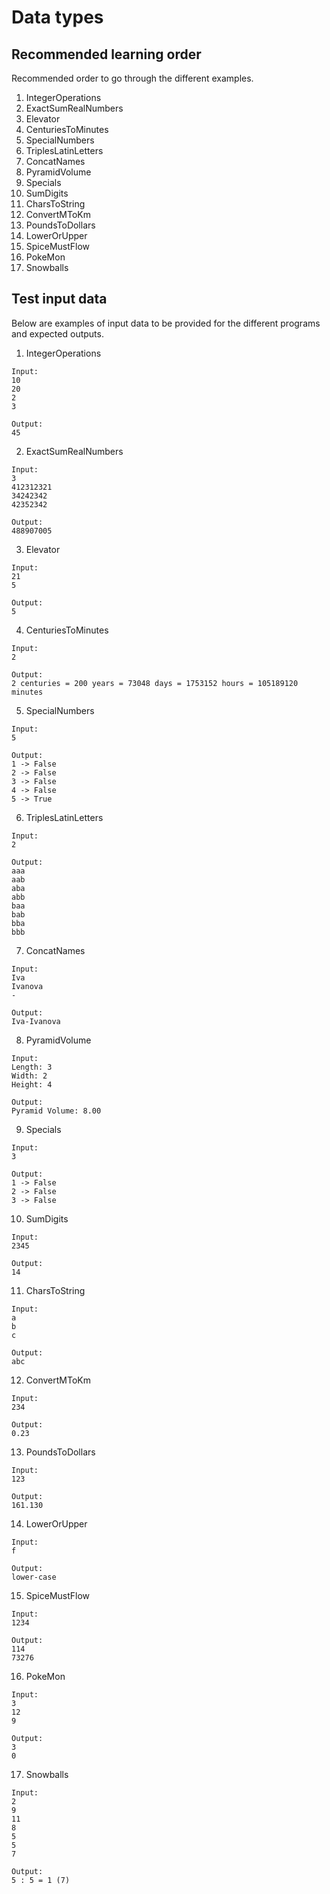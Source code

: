 # Data types

## Recommended learning order

Recommended order to go through the different examples.

1. IntegerOperations
2. ExactSumRealNumbers
3. Elevator
4. CenturiesToMinutes
5. SpecialNumbers
6. TriplesLatinLetters
7. ConcatNames
8. PyramidVolume
9. Specials
10. SumDigits
11. CharsToString
12. ConvertMToKm
13. PoundsToDollars
14. LowerOrUpper
15. SpiceMustFlow
16. PokeMon
17. Snowballs

## Test input data

Below are examples of input data to be provided for the different programs and expected outputs.

1. IntegerOperations

```
Input:
10
20
2
3

Output:
45
```

2. ExactSumRealNumbers

```
Input:
3
412312321
34242342
42352342

Output:
488907005
```

3. Elevator

```
Input:
21
5

Output:
5
```

4. CenturiesToMinutes

```
Input:
2

Output:
2 centuries = 200 years = 73048 days = 1753152 hours = 105189120 minutes
```

5. SpecialNumbers

```
Input:
5

Output:
1 -> False
2 -> False
3 -> False
4 -> False
5 -> True
```

6. TriplesLatinLetters

```
Input:
2

Output:
aaa
aab
aba
abb
baa
bab
bba
bbb
```

7. ConcatNames

```
Input:
Iva
Ivanova
-

Output:
Iva-Ivanova
```

8. PyramidVolume

```
Input:
Length: 3
Width: 2
Height: 4

Output:
Pyramid Volume: 8.00
```

9. Specials

```
Input:
3

Output:
1 -> False
2 -> False
3 -> False
```

10. SumDigits

```
Input:
2345

Output:
14
```

11. CharsToString

```
Input:
a
b
c

Output:
abc
```

12. ConvertMToKm

```
Input:
234

Output:
0.23
```

13. PoundsToDollars

```
Input:
123

Output:
161.130
```

14. LowerOrUpper

```
Input:
f

Output:
lower-case
```

15. SpiceMustFlow

```
Input:
1234

Output:
114
73276
```

16. PokeMon

```
Input:
3
12
9

Output:
3
0
```

17. Snowballs

```
Input:
2
9
11
8
5
5
7

Output:
5 : 5 = 1 (7)
```
